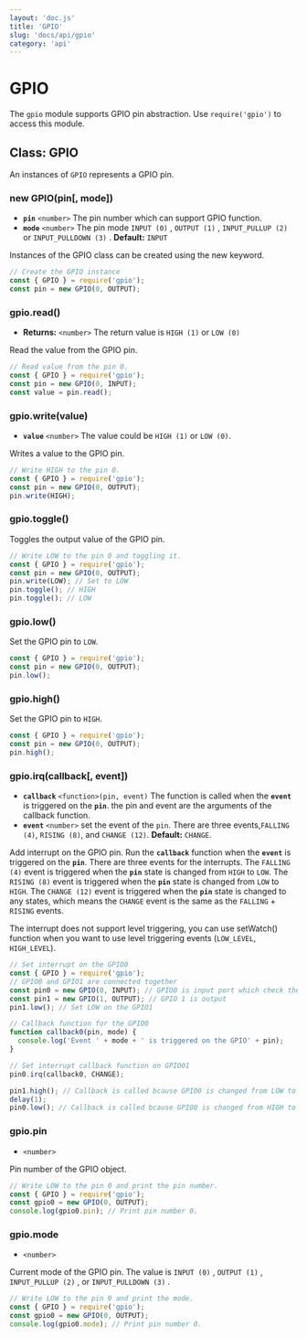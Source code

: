 ```yaml
---
layout: 'doc.js'
title: 'GPIO'
slug: 'docs/api/gpio'
category: 'api'
---
```


# GPIO

The `gpio` module supports GPIO pin abstraction. Use `require('gpio')` to access this module.

## Class: GPIO

An instances of `GPIO` represents a GPIO pin.

### new GPIO(pin\[, mode])

- **`pin`** `<number>` The pin number which can support GPIO function.
- **`mode`** `<number>` The pin mode `INPUT (0)` , `OUTPUT (1)` , `INPUT_PULLUP (2)` or `INPUT_PULLDOWN (3)` . **Default:** `INPUT`

Instances of the GPIO class can be created using the new keyword.

```javascript
// Create the GPIO instance
const { GPIO } = require('gpio');
const pin = new GPIO(0, OUTPUT);
```

### gpio.read()

- **Returns:** `<number>` The return value is `HIGH (1)` or `LOW (0)`

Read the value from the GPIO pin.

```javascript
// Read value from the pin 0.
const { GPIO } = require('gpio');
const pin = new GPIO(0, INPUT);
const value = pin.read();
```

### gpio.write(value)

- **`value`** `<number>` The value could be `HIGH (1)` or `LOW (0)`.

Writes a value to the GPIO pin.

```javascript
// Write HIGH to the pin 0.
const { GPIO } = require('gpio');
const pin = new GPIO(0, OUTPUT);
pin.write(HIGH);
```

### gpio.toggle()

Toggles the output value of the GPIO pin.

```javascript
// Write LOW to the pin 0 and toggling it.
const { GPIO } = require('gpio');
const pin = new GPIO(0, OUTPUT);
pin.write(LOW); // Set to LOW
pin.toggle(); // HIGH
pin.toggle(); // LOW
```

### gpio.low()

Set the GPIO pin to `LOW`.

```javascript
const { GPIO } = require('gpio');
const pin = new GPIO(0, OUTPUT);
pin.low();
```

### gpio.high()

Set the GPIO pin to `HIGH`.

```javascript
const { GPIO } = require('gpio');
const pin = new GPIO(0, OUTPUT);
pin.high();
```

### gpio.irq(callback\[, event])

- **`callback`** `<function>(pin, event)` The function is called when the **`event`** is triggered on the **`pin`**. the pin and event are the arguments of the callback function.
- **`event`** `<number>` set the event of the `pin`. There are three events,`FALLING (4)`, `RISING (8)`, and `CHANGE (12)`. **Default:** `CHANGE`.

Add interrupt on the GPIO pin. Run the **`callback`** function when the **`event`** is triggered on the **`pin`**. There are three events for the interrupts. The `FALLING (4)` event is triggered when the **`pin`** state is changed from `HIGH` to `LOW`. The `RISING (8)` event is triggered when the **`pin`** state is changed from `LOW` to `HIGH`. The `CHANGE (12)` event is triggered when the **`pin`** state is changed to any states, which means the `CHANGE` event is the same as the `FALLING` + `RISING` events.

The interrupt does not support level triggering, you can use setWatch() function when you want to use level triggering events (`LOW_LEVEL`, `HIGH_LEVEL`).

```javascript
// Set interrupt on the GPIO0
const { GPIO } = require('gpio');
// GPIO0 and GPIO1 are connected together
const pin0 = new GPIO(0, INPUT); // GPIO0 is input port which check the state change of GPIO1
const pin1 = new GPIO(1, OUTPUT); // GPIO 1 is output
pin1.low(); // Set LOW on the GPIO1

// Callback function for the GPIO0
function callback0(pin, mode) {
  console.log('Event ' + mode + ' is triggered on the GPIO' + pin);
}

// Set interrupt callback function on GPIO01
pin0.irq(callback0, CHANGE);

pin1.high(); // Callback is called bcause GPIO0 is changed from LOW to HIGH
delay(1);
pin0.low(); // Callback is called bcause GPIO0 is changed from HIGH to LOW
```

### gpio.pin

- `<number>`

Pin number of the GPIO object.

```javascript
// Write LOW to the pin 0 and print the pin number.
const { GPIO } = require('gpio');
const gpio0 = new GPIO(0, OUTPUT);
console.log(gpio0.pin); // Print pin number 0.
```

### gpio.mode

- `<number>`

Current mode of the GPIO pin. The value is `INPUT (0)` , `OUTPUT (1)` , `INPUT_PULLUP (2)` , or `INPUT_PULLDOWN (3)` .

```javascript
// Write LOW to the pin 0 and print the mode.
const { GPIO } = require('gpio');
const gpio0 = new GPIO(0, OUTPUT);
console.log(gpio0.mode); // Print pin number 0.
```
